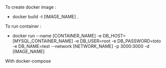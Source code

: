 To create docker image : 

-   docker build -t [IMAGE_NAME] .

To run container : 

-   docker run --name [CONTAINER_NAME] -e DB_HOST=[MYSQL_CONTAINER_NAME] -e DB_USER=root -e DB_PASSWORD=toto -e DB_NAME=test --network [NETWORK_NAME] -p 3000:3000 -d [IMAGE_NAME]

With docker-compose